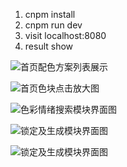 1. cnpm install
2. cnpm run dev
3. visit localhost:8080
4. result show

![首页配色方案列表展示](http://youpai.yuhann.cn/20210407210628.png)

![首页色块点击放大图](http://youpai.yuhann.cn/20210408105308.png)

![色彩情绪搜索模块界面图](http://youpai.yuhann.cn/20210408105428.png)

![锁定及生成模块界面图](http://youpai.yuhann.cn/20210408105448.png)

![锁定及生成模块界面图](http://youpai.yuhann.cn/20210408105518.png)

